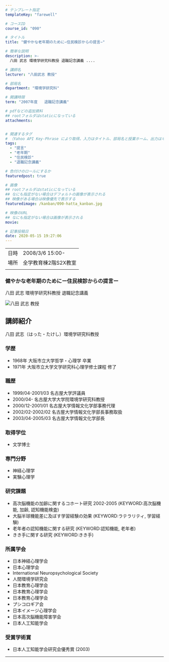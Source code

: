 ```yaml
---
# テンプレート指定
templateKey: "farewell"

# コースID
course_id: "090"

# タイトル
title: "健やかな老年期のために−住民検診からの提言−"

# 簡単な説明
description: >-
  八田 武志 環境学研究科教授 退職記念講義 ....

# 講師名
lecturer: "八田武志 教授"

# 部局名
department: "環境学研究科"

# 開講時限
term: "2007年度	退職記念講義"

# pdfなどの追加資料
## rootフォルダはstaticになっている
attachments:


# 関連するタグ
# （Yahoo API Key-Phrase により取得。入力はタイトル、部局名と授業ホーム、出力はキーフレーズ（tags））
tags:
  - "提言"
  - "老年期"
  - "住民検診"
  - "退職記念講義"

# 色付けのロールにするか
featuredpost: true

# 画像
## rootフォルダはstaticになっている
## なにも指定がない場合はデフォルトの画像が表示される
## 映像がある場合は映像優先で表示する
featuredimage: /kanban/090-hatta_kanban.jpg

# 映像のURL
## なにも指定がない場合は画像が表示される
movie: 

# 記事投稿日
date: 2020-05-15 19:27:06
---
```


|   |   |
|---|---|
| 日時 | 2008/3/6  15:00- |
| 場所 | 全学教育棟2階S2X教室 |
|   |   |


### 健やかな老年期のためにー住民検診からの提言ー



八田 武志 環境学研究科教授 退職記念講義



![八田 武志 教授](https://ocw.nagoya-u.jp/files/90/hatta_kao.jpg) 

## 講師紹介

八田 武志（はった・たけし）環境学研究科教授

### 学歴

* 1968年 大阪市立大学哲学・心理学 卒業
* 1971年 大阪市立大学文学研究科心理学修士課程 修了

### 職歴

* 1999/04-2001/03 名古屋大学評議員
* 2000/04- 名古屋大学大学院環境学研究科教授
* 2000/12-2001/01 名古屋大学情報文化学部事務代理
* 2002/02-2002/02 名古屋大学情報文化学部長事務取扱
* 2003/04-2005/03 名古屋大学情報文化学部長

### 取得学位

* 文学博士

### 専門分野

* 神経心理学
* 実験心理学

### 研究課題

* 高次脳機能の加齢に関するコホート研究 2002-2005 (KEYWORD:高次脳機能, 加齢, 認知機能検査)
* 大脳半球機能差に及ぼす学習経験の効果 (KEYWORD:ラテラリティ, 学習経験)
* 老年者の認知機能に関する研究 (KEYWORD:認知機能, 老年者)
* きき手に関する研究 (KEYWORD:きき手)

### 所属学会

* 日本神経心理学会
* 日本心理学会
* International Neuropsychological Society
* 人間環境学研究会
* 日本教育心理学会
* 日本教育心理学会
* 日本教育心理学会
* プシコロギア会
* 日本イメージ心理学会
* 日本高次脳機能障害学会
* 日本人工知能学会

### 受賞学術賞

* 日本人工知能学会研究会優秀賞 (2003)





-----
